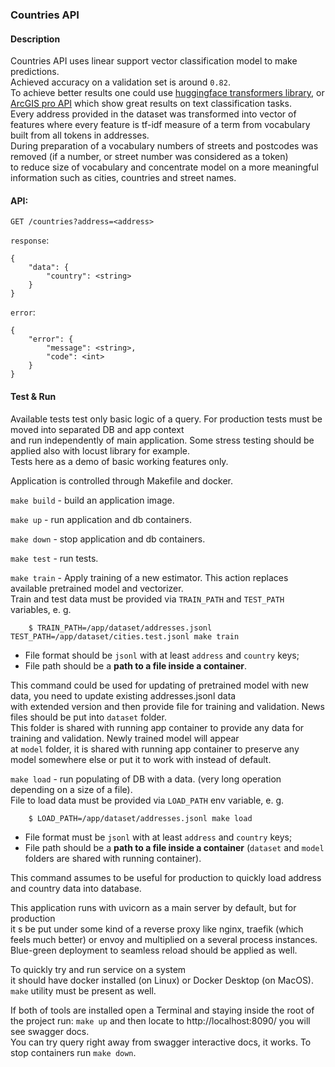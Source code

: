 ### Countries API

#### Description
Countries API uses linear support vector classification model to make predictions.\
Achieved accuracy on a validation set is around `0.82`.\
To achieve better results one could use [huggingface transformers library](https://huggingface.co/docs/transformers/tasks/sequence_classification),
or [ArcGIS pro API](https://developers.arcgis.com/python/samples/identifying-country-names-from-incomplete-house-addresses/) which
show great results on text classification tasks.\
Every address provided in the dataset was transformed into vector of features where every feature is tf-idf measure of a term from vocabulary built from all tokens in addresses.\
During preparation of a vocabulary numbers of streets and postcodes was removed (if a number, or street number was considered as a token)\
to reduce size of vocabulary and concentrate model on a more meaningful information such as cities, countries and street names.


#### API:

`GET /countries?address=<address>`

`response`: 
```
{
    "data": {
        "country": <string>
    }
}
```

`error`:
```
{
    "error": {
        "message": <string>,
        "code": <int>
    }
}
```

#### Test & Run
Available tests test only basic logic of a query. For production tests must be moved into separated DB and app context\
and run independently of main application.
Some stress testing should be applied also with locust library for example.\
Tests here as a demo of basic working features only.

Application is controlled through Makefile and docker.

`make build` - build an application image.

`make up` - run application and db containers.

`make down` - stop application and db containers.

`make test` - run tests.

`make train` - Apply training of a new estimator. This action replaces available pretrained model and vectorizer.\
Train and test data must be provided via `TRAIN_PATH` and `TEST_PATH` variables, e. g.
```
    $ TRAIN_PATH=/app/dataset/addresses.jsonl TEST_PATH=/app/dataset/cities.test.jsonl make train
```

- File format should be `jsonl` with at least `address` and `country` keys;
- File path should be a **path to a file inside a container**.

This command could be used for updating of pretrained model with new data, you need to update existing addresses.jsonl data\
with extended version and then provide file for training and validation. News files should be put into `dataset` folder.\
This folder is shared with running app container to provide any data for training and validation. Newly trained model will appear\
at `model` folder, it is shared with running app container to preserve any model somewhere else or put it to work with instead of default.

`make load` - run populating of DB with a data. (very long operation depending on a size of a file).\
File to load data must be provided via `LOAD_PATH` env variable, e. g.
```
    $ LOAD_PATH=/app/dataset/addresses.jsonl make load
```

- File format must be `jsonl` with at least `address` and `country` keys;
- File path should be a **path to a file inside a container** (`dataset` and `model` folders are shared with running container).

This command assumes to be useful for production to quickly load address and country data into database.
 
This application runs with uvicorn as a main server by default, but for production\
it s be put under some kind of a reverse proxy like nginx, traefik (which feels much better) or envoy and multiplied on a several process instances.
Blue-green deployment to seamless reload should be applied as well.

To quickly try and run service on a system\
it should have docker installed (on Linux) or Docker Desktop (on MacOS).
`make` utility must be present as well.

If both of tools are installed open a Terminal and staying inside the root of the project run:
`make up` and then locate to http://localhost:8090/ you will see swagger docs.\
You can try query right away from swagger interactive docs, it works. To stop containers run `make down`.
